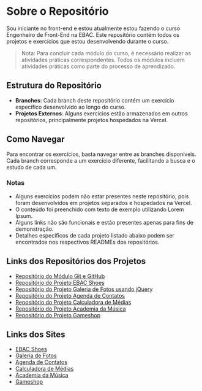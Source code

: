 # Sobre o Repositório

Sou iniciante no front-end e estou atualmente estou fazendo o curso Engenheiro de Front-End na EBAC. Este repositório contém todos os projetos e exercícios que estou desenvolvendo durante o curso.

> Nota: Para concluir cada módulo do curso, é necessário realizar as atividades práticas correspondentes. Todos os módulos incluem atividades práticas como parte do processo de aprendizado.


## Estrutura do Repositório

- **Branches**: Cada branch deste repositório contém um exercício específico desenvolvido ao longo do curso.
- **Projetos Externos**: Alguns exercícios estão armazenados em outros repositórios, principalmente projetos hospedados na Vercel.

## Como Navegar

Para encontrar os exercícios, basta navegar entre as branches disponíveis. Cada branch corresponde a um exercício diferente, facilitando a busca e o estudo de cada um.

### Notas

- Alguns exercícios podem não estar presentes neste repositório, pois foram desenvolvidos em projetos separados e hospedados na Vercel.
- O conteúdo foi preenchido com texto de exemplo utilizando Lorem Ipsum.
- Alguns links não são funcionais e estão presentes apenas para fins de demonstração.
- Detalhes específicos de cada projeto listado abaixo podem ser encontrados nos respectivos READMEs dos repositórios.

## Links dos Repositórios dos Projetos

- [Repositório do Módulo Git e GitHub](https://github.com/FabioMedeiros1000/git_learn)
- [Repositório do Projeto EBAC Shoes](https://github.com/FabioMedeiros1000/EBAC-Shoes)
- [Repositório do Projeto Galeria de Fotos usando jQuery](https://github.com/FabioMedeiros1000/jQuery-galeria-fotos)
- [Repositório do Projeto Agenda de Contatos](https://github.com/FabioMedeiros1000/agenda-de-contatos)
- [Repositório do Projeto Calculadora de Médias](https://github.com/FabioMedeiros1000/calculadora-medias)
- [Repositório do Projeto Academia da Música](https://github.com/FabioMedeiros1000/academia-da-musica)
- [Repositório do Projeto Gameshop](https://github.com/FabioMedeiros1000/gamesshop)

## Links dos Sites

- [EBAC Shoes](https://fabio-ebac-shoes.vercel.app/)
- [Galeria de Fotos](https://vercel.com/fabio-leandro-medeiros-projects/fabio-galeria-fotos)
- [Agenda de Contatos](https://agenda-de-contatos-tan-phi.vercel.app/)
- [Calculadora de Médias](https://calculadora-medias-nu.vercel.app/)
- [Academia da Música](https://academia-da-musica.vercel.app/)
- [Gameshop](https://gamesshop-pi.vercel.app/)

